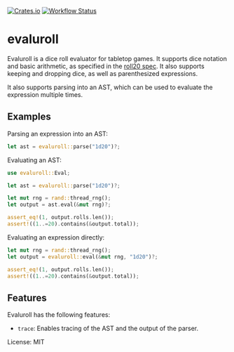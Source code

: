 [![Crates.io](https://img.shields.io/crates/v/evaluroll.svg)](https://crates.io/crates/evaluroll)
[![Workflow Status](https://github.com/zshift/evaluroll/workflows/main/badge.svg)](https://github.com/zshift/evaluroll/actions?query=workflow%3A%22main%22)

# evaluroll

Evaluroll is a dice roll evaluator for tabletop games.
It supports dice notation and basic arithmetic,
as specified in the [roll20 spec](https://wiki.roll20.net/Dice_Reference#Roll20_Dice_Specification).
It also supports keeping and dropping dice, as well as parenthesized expressions.

It also supports parsing into an AST, which can be used to evaluate the expression multiple times.

## Examples

Parsing an expression into an AST:

```rust
let ast = evaluroll::parse("1d20")?;
```

Evaluating an AST:

```rust
use evaluroll::Eval;

let ast = evaluroll::parse("1d20")?;

let mut rng = rand::thread_rng();
let output = ast.eval(&mut rng)?;

assert_eq!(1, output.rolls.len());
assert!((1..=20).contains(&output.total));
```

Evaluating an expression directly:

```rust
let mut rng = rand::thread_rng();
let output = evaluroll::eval(&mut rng, "1d20")?;

assert_eq!(1, output.rolls.len());
assert!((1..=20).contains(&output.total));
```
## Features

Evaluroll has the following features:

- `trace`: Enables tracing of the AST and the output of the parser.

License: MIT
